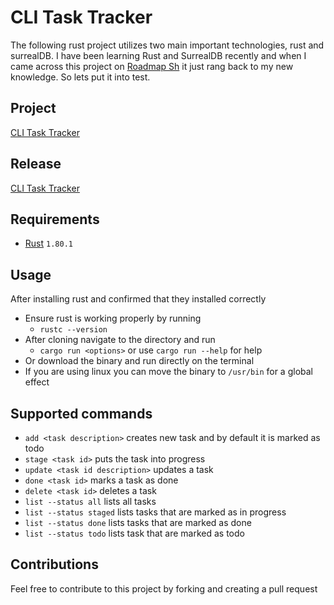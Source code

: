 # CLI Task Tracker

The following rust project utilizes two main important
technologies, rust and surrealDB. I have been learning
Rust and SurrealDB recently and when I came across
this project on [Roadmap Sh](https://roadmap.sh) it just
rang back to my new knowledge. So lets put it into test.

## Project

[CLI Task Tracker](https://roadmap.sh/projects/task-tracker)

## Release

[CLI Task Tracker](https://github.com/rollingghost/cli-task-tracker/releases/download/Productivity/cli-task-tracker)

## Requirements

- [Rust](https://rustup.rs) `1.80.1`

## Usage

After installing rust and confirmed that they
installed correctly

- Ensure rust is working properly by running
  - `rustc --version`
- After cloning navigate to the directory and run
  - `cargo run <options>` or use `cargo run --help` for help
- Or download the binary and run directly on the terminal
- If you are using linux you can move the binary to `/usr/bin`
  for a global effect

## Supported commands

- `add <task description>` creates new task and by default it is marked as todo
- `stage <task id>` puts the task into progress
- `update <task id description>` updates a task
- `done <task id>` marks a task as done
- `delete <task id>` deletes a task
- `list --status all` lists all tasks
- `list --status staged` lists tasks that are marked as in progress
- `list --status done` lists tasks that are marked as done
- `list --status todo` lists task that are marked as todo

## Contributions

Feel free to contribute to this project by forking and creating a pull request
